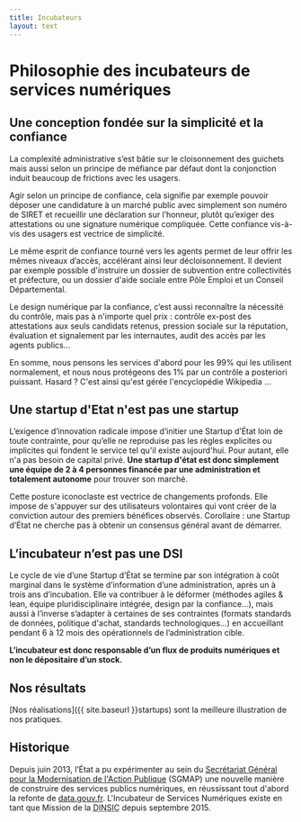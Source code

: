 ```yaml
---
title: Incubateurs
layout: text
---
```


# Philosophie des incubateurs de services numériques

## Une conception fondée sur la simplicité et la confiance

La complexité administrative s’est bâtie sur le cloisonnement des guichets mais aussi selon un principe de méfiance par défaut dont la conjonction induit beaucoup de frictions avec les usagers. 

Agir selon un principe de confiance, cela signifie par exemple pouvoir déposer une candidature à un marché public avec simplement son numéro de SIRET et recueillir une déclaration sur l’honneur, plutôt qu’exiger des attestations ou une signature numérique compliquée. Cette confiance vis-à-vis des usagers est vectrice de simplicité. 

Le même esprit de confiance tourné vers les agents permet de leur offrir les mêmes niveaux d’accès, accélérant ainsi leur décloisonnement. Il devient par exemple possible d'instruire un dossier de subvention entre collectivités et préfecture, ou un dossier d'aide sociale entre Pôle Emploi et un Conseil Départemental.

Le design numérique par la confiance, c’est aussi reconnaître la nécessité du contrôle, mais pas à n'importe quel prix : contrôle ex-post des attestations aux seuls candidats retenus, pression sociale sur la réputation, évaluation et signalement par les internautes, audit des accès par les agents publics…

En somme, nous pensons les services d'abord pour les 99% qui les utilisent normalement, et nous nous protégeons des 1% par un contrôle a posteriori puissant. Hasard ? C'est ainsi qu'est gérée l'encyclopédie Wikipedia ...

## Une startup d'Etat n'est pas une startup

L’exigence d’innovation radicale impose d’initier une Startup d’État loin de toute contrainte, pour qu’elle ne reproduise pas les règles explicites ou implicites qui fondent le service tel qu'il existe aujourd'hui. Pour autant, elle n'a pas besoin de capital privé. **Une startup d'état est donc simplement une équipe de 2 à 4 personnes financée par une administration et totalement autonome** pour trouver son marché.

Cette posture iconoclaste est vectrice de changements profonds. Elle impose de s'appuyer sur des utilisateurs volontaires qui vont créer de la conviction autour des premiers bénéfices observés. Corollaire : une Startup d’État ne cherche pas à obtenir un consensus général avant de démarrer.


## L’incubateur n’est pas une DSI

Le cycle de vie d’une Startup d’État se termine par son intégration à coût marginal dans le système d’information d’une administration, après un à trois ans d’incubation. Elle va contribuer à le déformer (méthodes agiles & lean, équipe pluridisciplinaire intégrée, design par la confiance…), mais aussi à l’inverse s’adapter à certaines de ses contraintes (formats standards de données, politique d'achat, standards technologiques…) en accueillant pendant 6 à 12 mois des opérationnels de l’administration cible.

**L’incubateur est donc responsable d’un flux de produits numériques et non le dépositaire d’un stock.**


## Nos résultats

[Nos réalisations]({{ site.baseurl }}startups) sont la meilleure illustration de nos pratiques.


## Historique

Depuis juin 2013, l’État a pu expérimenter au sein du [Secrétariat Général pour la Modernisation de l'Action Publique](https://modernisation.gouv.fr) (SGMAP) une nouvelle manière de construire des services publics numériques, en réussissant tout d'abord la refonte de [data.gouv.fr](https://data.gouv.fr). L'Incubateur de Services Numériques existe en tant que Mission de la <abbr title="Direction interministérielle du numérique et du système d'information et de communication">DINSIC</abbr> depuis septembre 2015.
